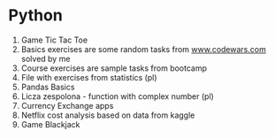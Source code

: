 # Python

1. Game Tic Tac Toe
2. Basics exercises are some random tasks from www.codewars.com solved by me
3. Course exercises are sample tasks from bootcamp
4. File with exercises from statistics (pl)
5. Pandas Basics
6. Licza zespolona - function with complex number (pl)
7. Currency Exchange apps
8. Netflix cost analysis based on data from kaggle
9. Game Blackjack
